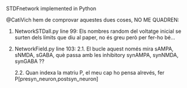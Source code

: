 STDFnetwork implemented in Python 

@CatiVich hem de comprovar aquestes dues coses, NO ME QUADREN:
1. NetworkSTDall.py line 99: Els nombres random del voltatge inicial se surten dels límits que diu al paper, no és greu    però per fer-ho bé...

2. NetworkField.py  line 103: 
    2.1. El bucle aquest només mira sAMPA, sNMDA, sGABA, què passa amb les inhibitory synAMPA, synNMDA, synGABA ??
    
    2.2. Quan indexa la matriu P, el meu cap ho pensa alrevés, fer P[presyn_neuron,postsyn_neuron]

